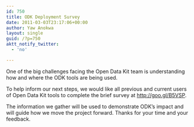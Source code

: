 ```yaml
---
id: 750
title: ODK Deployment Survey
date: 2011-03-03T23:17:06+00:00
author: Yaw Anokwa
layout: single
guid: /?p=750
aktt_notify_twitter:
  - 'no'

---
```

One of the big challenges facing the Open Data Kit team is understanding how and where the ODK tools are being used. 

To help inform our next steps, we would like all previous and current users of Open Data Kit tools to complete the brief survey at <http://goo.gl/B5VSP>.

The information we gather will be used to demonstrate ODK’s impact and will guide how we move the project forward. Thanks for your time and your feedback.
